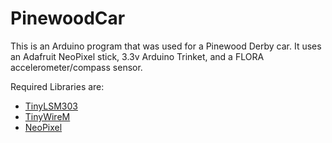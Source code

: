 # PinewoodCar
This is an Arduino program that was used for a Pinewood Derby car. It uses an Adafruit NeoPixel stick, 3.3v Arduino Trinket, and a FLORA accelerometer/compass sensor.

Required Libraries are:
- [TinyLSM303](https://github.com/evilmachina/TinyLSM303)
- [TinyWireM](https://github.com/adafruit/TinyWireM)
- [NeoPixel](https://github.com/adafruit/Adafruit_NeoPixel)
